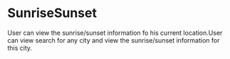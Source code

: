 # SunriseSunset
 User can view the sunrise/sunset information fo his current location.User can view search for any city and view the sunrise/sunset information for this city.
